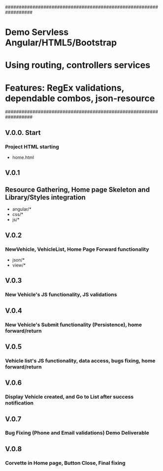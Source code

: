 ##################################################################
#  Demo Servless Angular/HTML5/Bootstrap                         #
#  Using routing, controllers services                           #
#  Features: RegEx validations, dependable combos, json-resource #
##################################################################


##  V.0.0. Start    #
###  Project HTML starting
+ home.html

##  V.0.1    #
## Resource Gathering, Home page Skeleton and Library/Styles integration
+ angular/*
+ css/*
+ js/*

##  V.0.2    #
### NewVehicle, VehicleList, Home Page Forward functionality
+ json/*
+ view/*

##  V.0.3    #
### New Vehicle's JS functionality, JS validations 

##  V.0.4    #
### New Vehicle's Submit functionality (Persistence), home forward/return 

##  V.0.5    #
### Vehicle list's JS functionality, data access, bugs fixing, home forward/return 

##  V.0.6  # 
### Display Vehicle created, and Go to List after success notification 


##  V.0.7  # 
### Bug Fixing (Phone and Email validations) Demo Deliverable

##  V.0.8  # 
### Corvette in Home page, Button Close, Final fixing 
